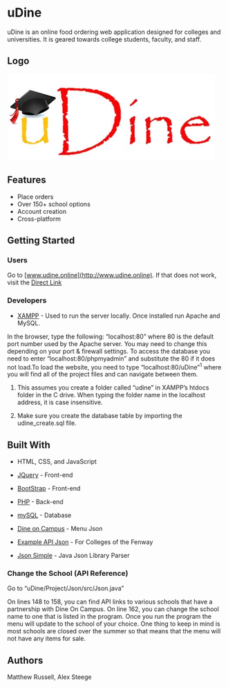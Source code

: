 # uDine

uDine is an online food ordering web application designed for colleges and universities. It is geared towards college students, faculty, and staff.

## Logo
![uDine Logo](uDineLogoWhite.JPG)

## Features

* Place orders
* Over 150+ school options
* Account creation
* Cross-platform

## Getting Started

### Users

Go to [www.udine.online](http://www.udine.online). If that does not work, visit the [Direct Link](http://udine.online.s3-website.us-east-2.amazonaws.com/)


### Developers

* [XAMPP](https://www.apachefriends.org/index.html) - Used to run the server locally.  Once installed run Apache and MySQL.

In the browser, type the following: “localhost:80” where 80 is the default port number used by the Apache server. You may need to change this depending on your port & firewall settings. To access the database you need to enter “localhost:80/phpmyadmin” and substitute the 80 if it does not load.To load the website, you need to type “localhost:80/uDine”<sup>1</sup> where you will find all of the project files and can navigate between them. 

1. This assumes you create a folder called “udine” in XAMPP’s htdocs folder in the C drive. When typing the folder name in the localhost address, it is case insensitive.

2. Make sure you create the database table by importing the udine_create.sql file.

## Built With

* HTML, CSS, and JavaScript
* [JQuery](https://jquery.com//) - Front-end
* [BootStrap](https://getbootstrap.com/) - Front-end
* [PHP](https://secure.php.net/) - Back-end
* [mySQL](https://www.mysql.com/) - Database

* [Dine on Campus](https://www.dineoncampus.com/) - Menu Json 
* [Example API Json](https://api.dineoncampus.com/v1/sites/cof/info.json/) - For Colleges of the Fenway
* [Json Simple](https://github.com/fangyidong/json-simple) - Java Json Library Parser

### Change the School (API Reference)

Go to “uDine/Project/Json/src/Json.java”

On lines 148 to 158, you can find API links to various schools that have a partnership with Dine On Campus. On line 162, you can change the school name to one that is listed in the program. Once you run the program the menu will update to the school of your choice. One thing to keep in mind is most schools are closed over the summer so that means that the menu will not have any items for sale.


## Authors

Matthew Russell, 
Alex Steege
